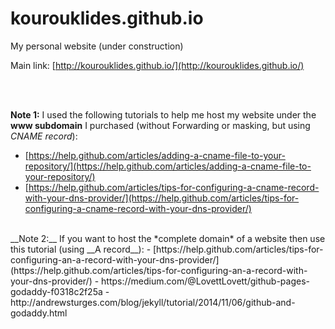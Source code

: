 # kourouklides.github.io

My personal website (under construction)

Main link:
[http://kourouklides.github.io/](http://kourouklides.github.io/) 

<br /> <br />
  
__Note 1:__ I used the following tutorials to help me host my website under the __www subdomain__ I purchased (without Forwarding or masking, but using *CNAME record*):
- [https://help.github.com/articles/adding-a-cname-file-to-your-repository/](https://help.github.com/articles/adding-a-cname-file-to-your-repository/)
- [https://help.github.com/articles/tips-for-configuring-a-cname-record-with-your-dns-provider/](https://help.github.com/articles/tips-for-configuring-a-cname-record-with-your-dns-provider/)

<br />
__Note 2:__ If you want to host the *complete domain* of a website then use this tutorial (using __A record__):
- [https://help.github.com/articles/tips-for-configuring-an-a-record-with-your-dns-provider/](https://help.github.com/articles/tips-for-configuring-an-a-record-with-your-dns-provider/)
- https://medium.com/@LovettLovett/github-pages-godaddy-f0318c2f25a
- http://andrewsturges.com/blog/jekyll/tutorial/2014/11/06/github-and-godaddy.html



